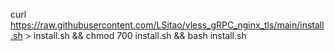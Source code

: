 curl https://raw.githubusercontent.com/LSitao/vless_gRPC_nginx_tls/main/install.sh > install.sh && chmod 700 install.sh && bash install.sh
